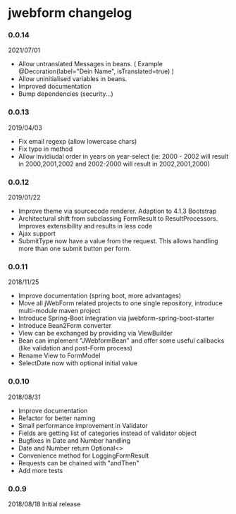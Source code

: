# jwebform changelog

### 0.0.14 

2021/07/01

* Allow untranslated Messages in beans. ( Example @Decoration(label="Dein Name", isTranslated=true) )
* Allow uninitialised variables in beans.
* Improved documentation
* Bump dependencies (security...)


### 0.0.13 

2019/04/03

* Fix email regexp (allow lowercase chars)
* Fix typo in method
* Allow invidiudal order in years on year-select (ie: 2000 - 2002 will result in 2000,2001,2002 and 2002-2000 will result in 2002,2001,2000)



### 0.0.12 

2019/01/22 

* Improve theme via sourcecode renderer. Adaption to 4.1.3 Bootstrap 
* Architectural shift from subclassing FormResult to ResultProcessors. Improves extensibility and results in less code
* Ajax support 
* SubmitType now have a value from the request. This allows handling more than one submit button per form.

### 0.0.11 

2018/11/25 

* Improve documentation (spring boot, more advantages)
* Move all jWebForm related projects to one single repository, introduce multi-module maven project
* Introduce Spring-Boot integration via jwebform-spring-boot-starter
* Introduce Bean2Form converter
* View can be exchanged by providing via ViewBuilder
* Bean can implement "JWebformBean" and offer some useful callbacks (like validation and post-Form process)
* Rename View to FormModel
* SelectDate now with optional initial value

### 0.0.10 

2018/08/31 

* Improve documentation
* Refactor for better naming
* Small performance improvement in Validator
* Fields are getting list of categories instead of validator object
* Bugfixes in Date and Number handling
* Date and Number return Optional<> 
* Convenience method for LoggingFormResult
* Requests can be chained with "andThen"
* Add more tests


### 0.0.9 

2018/08/18 Initial release

